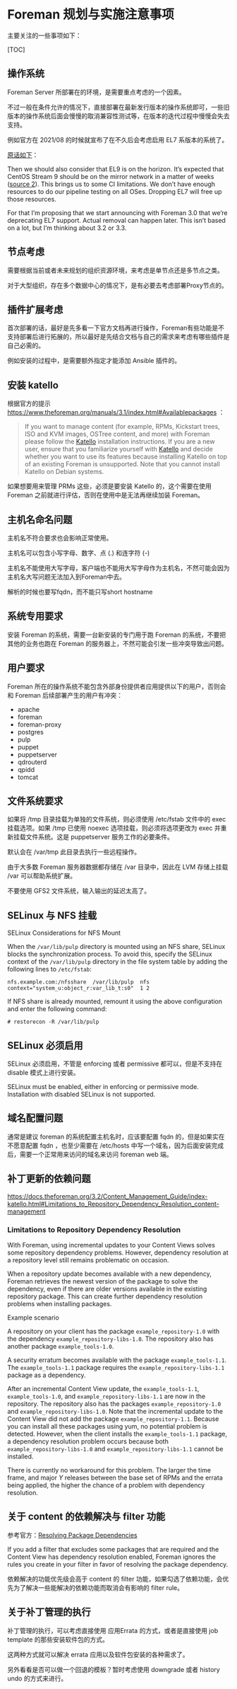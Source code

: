 # Foreman 规划与实施注意事项





主要关注的一些事项如下：

[TOC]



## 操作系统

Foreman Server 所部署在的环境，是需要重点考虑的一个因素。

不过一般在条件允许的情况下，直接部署在最新发行版本的操作系统即可，一些旧版本的操作系统后面会慢慢的取消兼容性测试等，在版本的迭代过程中慢慢会失去支持。

例如官方在 2021/08 的时候就宣布了在不久后会考虑启用 EL7 系版本的系统了。

[原话如下](https://community.theforeman.org/t/deprecation-plans-for-foreman-on-el7-debian-10-and-ubuntu-18-04/25008)：

Then we should also consider that EL9 is on the horizon. It’s expected that CentOS Stream 9 should be on the mirror network in a matter of weeks ([source 2](https://lists.centos.org/pipermail/centos-devel/2021-August/077263.html)). This brings us to some CI limitations. We don’t have enough resources to do our pipeline testing on all OSes. Dropping EL7 will free up those resources.

For that I’m proposing that we start announcing with Foreman 3.0 that we’re deprecating EL7 support. Actual removal can happen later. This isn’t based on a lot, but I’m thinking about 3.2 or 3.3.



## 节点考虑

需要根据当前或者未来规划的组织资源环境，来考虑是单节点还是多节点之类。

对于大型组织，存在多个数据中心的情况下，是有必要去考虑部署Proxy节点的。



## 插件扩展考虑

首次部署的话，最好是先多看一下官方文档再进行操作，Foreman有些功能是不支持部署后进行拓展的，所以最好是先结合文档与自己的需求来考虑有哪些插件是自己必需的。

例如安装的过程中，是需要额外指定才能添加 Ansible 插件的。



## 安装 katello

根据官方的提示 https://www.theforeman.org/manuals/3.1/index.html#Availablepackages ：

> If you want to manage content (for example, RPMs, Kickstart trees, ISO and KVM images, OSTree content, and more) with Foreman please follow the [Katello](https://theforeman.org/plugins/katello/) installation instructions. If you are a new user, ensure that you familiarize yourself with [Katello](https://theforeman.org/plugins/katello/) and decide whether you want to use its features because installing Katello on top of an existing Foreman is unsupported. Note that you cannot install Katello on Debian systems.

如果想要用来管理 PRMs 这些，必须是要安装 Katello 的，这个需要在使用 Foreman 之前就进行评估，否则在使用中是无法再继续加装 Foreman。



## 主机名命名问题

主机名不符合要求也会影响正常使用。

主机名可以包含小写字母、数字、点 (.) 和连字符 (-)

主机名不能使用大写字母，客户端也不能用大写字母作为主机名，不然可能会因为主机名大写问题无法加入到Foreman中去。

解析的时候也要写fqdn，而不能只写short hostname



## 系统专用要求

安装 Foreman 的系统，需要一台新安装的专门用于跑 Foreman 的系统，不要把其他的业务也跑在 Foreman 的服务器上，不然可能会引发一些冲突导致出问题。



## 用户要求

Foreman 所在的操作系统不能包含外部身份提供者应用提供以下的用户，否则会和 Foreman 后续部署产生的用户有冲突：

- apache
- foreman
- foreman-proxy
- postgres
- pulp
- puppet
- puppetserver
- qdrouterd
- qpidd
- tomcat



## 文件系统要求

如果将 /tmp 目录挂载为单独的文件系统，则必须使用 /etc/fstab 文件中的 exec 挂载选项。如果 /tmp 已使用 noexec 选项挂载，则必须将选项更改为 exec 并重新挂载文件系统。这是 puppetserver 服务工作的必要条件。

默认会在 /var/tmp 此目录去执行一些远程操作。

由于大多数 Foreman 服务器数据都存储在 /var 目录中，因此在 LVM 存储上挂载 /var 可以帮助系统扩展。

不要使用 GFS2 文件系统，输入输出的延迟太高了。



## SELinux 与 NFS 挂载

SELinux Considerations for NFS Mount

When the `/var/lib/pulp` directory is mounted using an NFS share, SELinux blocks the synchronization process. To avoid this, specify the SELinux context of the `/var/lib/pulp` directory in the file system table by adding the following lines to `/etc/fstab`:

```
nfs.example.com:/nfsshare  /var/lib/pulp  nfs  context="system_u:object_r:var_lib_t:s0"  1 2
```

If NFS share is already mounted, remount it using the above configuration and enter the following command:

```
# restorecon -R /var/lib/pulp
```



## SELinux 必须启用

SELinux 必须启用，不管是 enforcing 或者 permissive 都可以，但是不支持在 disable 模式上进行安装。

SELinux must be enabled, either in enforcing or permissive mode. Installation with disabled SELinux is not supported.



## 域名配置问题

通常是建议 foreman 的系统配置主机名时，应该要配置 fqdn 的，但是如果实在不愿意配置 fqdn ，也至少需要在 /etc/hosts 中写一个域名，因为后面安装完成后，需要一个正常用来访问的域名来访问 foreman web 端。





## 补丁更新的依赖问题

https://docs.theforeman.org/3.2/Content_Management_Guide/index-katello.html#Limitations_to_Repository_Dependency_Resolution_content-management



### Limitations to Repository Dependency Resolution

With Foreman, using incremental updates to your Content Views solves some repository dependency problems. However, dependency resolution at a repository level still remains problematic on occasion.

When a repository update becomes available with a new dependency, Foreman retrieves the newest version of the package to solve the dependency, even if there are older versions available in the existing repository package. This can create further dependency resolution problems when installing packages.

Example scenario

A repository on your client has the package `example_repository-1.0` with the dependency `example_repository-libs-1.0`. The repository also has another package `example_tools-1.0`.

A security erratum becomes available with the package `example_tools-1.1`. The `example_tools-1.1` package requires the `example_repository-libs-1.1` package as a dependency.

After an incremental Content View update, the `example_tools-1.1`, `example_tools-1.0`, and `example_repository-libs-1.1` are now in the repository. The repository also has the packages `example_repository-1.0` and `example_repository-libs-1.0`. Note that the incremental update to the Content View did not add the package `example_repository-1.1`. Because you can install all these packages using yum, no potential problem is detected. However, when the client installs the `example_tools-1.1` package, a dependency resolution problem occurs because both `example_repository-libs-1.0` and `example_repository-libs-1.1` cannot be installed.

There is currently no workaround for this problem. The larger the time frame, and major *Y* releases between the base set of RPMs and the errata being applied, the higher the chance of a problem with dependency resolution.





## 关于 content 的依赖解决与 filter 功能

参考官方：[Resolving Package Dependencies](https://docs.theforeman.org/3.2/Content_Management_Guide/index-katello.html#Resolving_Package_Dependencies_content-management)

If you add a filter that excludes some packages that are required and the Content View has dependency resolution enabled, Foreman ignores the rules you create in your filter in favor of resolving the package dependency.

依赖解决的功能优先级会高于 content 的 filter 功能，如果勾选了依赖功能，会优先为了解决一些能解决的依赖功能而取消会有影响的 filter rule。 





## 关于补丁管理的执行

补丁管理的执行，可以考虑直接使用 应用Errata 的方式，或者是直接使用 job template 的那些安装软件包的方式。

这两种方式就可以解决 errata 应用以及软件包安装的各种需求了。

另外看看是否可以做一个回退的模板？暂时考虑使用 downgrade 或者 history undo 的方式来进行。